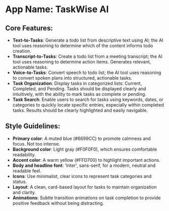 # App Name: TaskWise AI

## Core Features:

- **Text-to-Tasks**: Generate a todo list from descriptive text using AI; the AI tool uses reasoning to determine which of the content informs todo creation.
- **Transcript-to-Tasks**: Create a todo list from a meeting transcript; the AI tool uses reasoning to determine action items. Generates relevant, actionable tasks.
- **Voice-to-Tasks**: Convert speech to todo list; the AI tool uses reasoning to convert spoken plans into structured, actionable tasks.
- **Task Organization**: Display tasks in categorized lists: Current, Completed, and Pending. Tasks should be displayed clearly and intuitively, with the ability to mark tasks as complete or pending.
- **Task Search**: Enable users to search for tasks using keywords, dates, or categories to quickly locate specific entries, especially within completed tasks. Results should be clearly highlighted and easily navigable.

## Style Guidelines:

- **Primary color**: A muted blue (#6699CC) to promote calmness and focus. Not too intense.
- **Background color**: Light gray (#F0F0F0), which ensures comfortable readability.
- **Accent color**: A warm yellow (#FFD700) to highlight important actions.
- **Body and headline font**: 'Inter', sans-serif, for a modern, neutral and readable feel.
- **Icons**: Use minimalist, clear icons to represent task categories and status.
- **Layout**: A clean, card-based layout for tasks to maintain organization and clarity.
- **Animations**: Subtle transition animations on task completion to provide positive feedback without being distracting.
